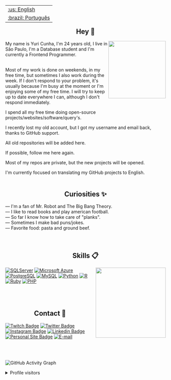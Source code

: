 <table align="right">
 <tr><td><a href="https://github.com/isyuricunha/isyuricunha/blob/main/readme.md">:us: English</a></td></tr>
 <tr><td><a href="https://github.com/isyuricunha/isyuricunha/blob/main/readme-pt-br.md">:brazil: Português</a></td></tr>
</table>

### <h2 align="center">Hey 👋</h2>

<img align="right" src="https://github.com/isyuricunha/isyuricunha/raw/5cb4b213f667fff226839d2736c1d7c1e31351b1/images/database1.gif" width="180"/>

My name is Yuri Cunha, I'm 24 years old, I live in São Paulo, I'm a Database student and I'm currently a Frontend Programmer.<br><br>

Most of my work is done on weekends, in my free time, but sometimes I also work during the week. If I don't respond to your problem, it's usually because I'm busy at the moment or I'm enjoying some of my free time. I will try to keep up to date everywhere I can, although I don't respond immediately.<br>

I spend all my free time doing open-source projects/websites/software/query's.<br>

I recently lost my old account, but I got my username and email back, thanks to GitHub support.<br>

All old repositories will be added here.<br>

If possible, follow me here again.<br>

Most of my repos are private, but the new projects will be opened.<br>

I'm currently focused on translating my GitHub projects to English.<br><br>

### <h2 align="center">Curiosities ✨</h2>

— I'm a fan of Mr. Robot and The Big Bang Theory.<br>
— I like to read books and play american football.<br>
— So far I know how to take care of "planks".<br>
— Sometimes I make bad puns/jokes.<br>
— Favorite food: pasta and ground beef.<br><br><br>

### <h2 align="center">Skills 📋</h2>

<img align="right" src="https://user-images.githubusercontent.com/5232616/59125272-a90d0780-8916-11e9-9ef7-3c0c12205a71.gif" width="220"/>

[![SQLServer](https://img.shields.io/badge/SQL%20Server-black?style=for-the-badge&logo=MicrosoftSQLServer&style=flat)](https://www.microsoft.com/en-us/sql-server/sql-server-2019)
[![Microsoft Azure](https://img.shields.io/badge/Microsoft%20Azure-blue?style=for-the-badge&logo=microsoftazure&style=flat)](https://azure.microsoft.com/pt-br/)
[![PostgreSQL](https://img.shields.io/badge/PostgreSQL-navy?style=for-the-badge&logo=PostgreSQL&style=flat)](https://www.postgresql.org/)
[![MySQL](https://img.shields.io/badge/MySQL-white?style=for-the-badge&logo=MySQL&style=plastic)](https://www.mysql.com/)
[![Python](https://img.shields.io/badge/Python-gold?style=for-the-badge&logo=python&style=plastic)](https://www.python.org/)
[![R](https://img.shields.io/badge/R-dimgrey?style=for-the-badge&logo=R&style=plastic)](https://www.r-project.org/)
[![Ruby](https://img.shields.io/badge/Ruby-red?style=for-the-badge&logo=Ruby&style=plastic)](https://www.ruby-lang.org/pt/)
[![PHP](https://img.shields.io/badge/PHP-indigo?style=for-the-badge&logo=PHP&style=plastic)](https://www.php.net/)<br><br><br><br>

### <h2 align="center">Contact 📧</h2>

[![Twitch Badge](https://img.shields.io/badge/@isyuricunha-2D425E?style=flat&labelColor=2D425E&logo=twitch&logoColor=white&link=https://twitch.com/isyuricunha)](https://twitch.com/isyuricunha)
[![Twitter Badge](https://img.shields.io/badge/@isyuricunha-2D425E?style=flat&labelColor=2D425E&logo=twitter&logoColor=white&link=https://twitter.com/isyuricunha)](https://twitter.com/isyuricunha)
[![Instagram Badge](https://img.shields.io/badge/@isyuricunha-2D425E?style=flat&labelColor=2D425E&logo=instagram&logoColor=white&link=https://instagram.com/isyuricunha)](https://instagram.com/isyuricunha)
[![Linkedin Badge](https://img.shields.io/badge/Yuri%20Cunha-2D425E?style=flat&logo=Linkedin&logoColor=white&link=https://www.linkedin.com/in/isyuricunha/)](https://www.linkedin.com/in/isyuricunha/)
[![Personal Site Badge](https://img.shields.io/badge/Website-2D425E?style=flat&logo=sitepoint&logoColor=white)](https://yuricunha.xyz/)
[![E-mail](https://img.shields.io/badge/E-mail-2D425E?style=flat&logo=mail&logoColor=white)](mailto:isyuricunha@duck.com)<br><br><br><br>

<!-- ### <h2 align="center">Websites 🌐</h2>

[Antigo Portfolio](https://www.portfolio-antigo.yuricunha.xyz//)<br>
[Unes Page](https://wwww.unes.yuricunha.xyz/)<br>
[Bluise Page](https://bluise.yuricunha.xyz/)<br> -->

![GitHub Activity Graph](https://activity-graph.herokuapp.com/graph?username=isyuricunha&bg_color=000000&color=edffff&line=00ffff&point=ffffff&area=true&hide_border=true&radius=11)

<details>
<summary>Profile visitors</summary>
<p align="center">:round_pushpin: Profile visitors</p>
<div align="center">
    <img alt="visitors counter" src="https://profile-counter.glitch.me/isyuricunha/count.svg">
</div>
</details>

<!-- [![Discord Badge](https://img.shields.io/badge/Acesse%20minha%20comunidade%20no%20Discord-7289da?style=for-the-badge&logo=discord&logoColor=white&link=https://discord.gg/fNgjj2mU)](https://discord.gg/fNgjj2mU) --->
